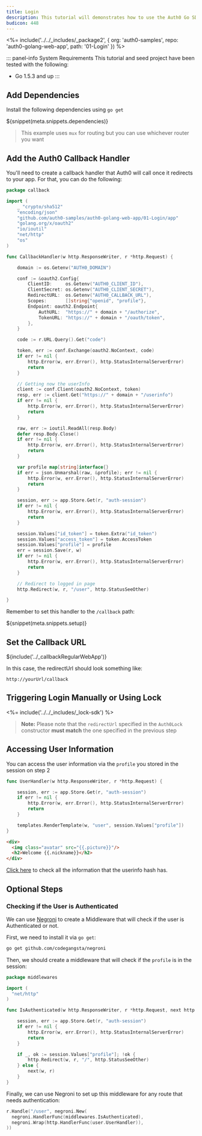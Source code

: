 ```yaml
---
title: Login
description: This tutorial will demonstrates how to use the Auth0 Go SDK to add authentication and authorization to your web app
budicon: 448
---
```


<%= include('../../_includes/_package2', {
  org: 'auth0-samples',
  repo: 'auth0-golang-web-app',
  path: '01-Login'
}) %>

::: panel-info System Requirements
This tutorial and seed project have been tested with the following:
* Go 1.5.3 and up
:::

## Add Dependencies

Install the following dependencies using `go get`

${snippet(meta.snippets.dependencies)}

> This example uses `mux` for routing but you can use whichever router you want

## Add the Auth0 Callback Handler

You'll need to create a callback handler that Auth0 will call once it redirects to your app. For that, you can do the following:

```go
package callback

import (
	_ "crypto/sha512"
	"encoding/json"
	"github.com/auth0-samples/auth0-golang-web-app/01-Login/app"
	"golang.org/x/oauth2"
	"io/ioutil"
	"net/http"
	"os"
)

func CallbackHandler(w http.ResponseWriter, r *http.Request) {

	domain := os.Getenv("AUTH0_DOMAIN")

	conf := &oauth2.Config{
		ClientID:     os.Getenv("AUTH0_CLIENT_ID"),
		ClientSecret: os.Getenv("AUTH0_CLIENT_SECRET"),
		RedirectURL:  os.Getenv("AUTH0_CALLBACK_URL"),
		Scopes:       []string{"openid", "profile"},
		Endpoint: oauth2.Endpoint{
			AuthURL:  "https://" + domain + "/authorize",
			TokenURL: "https://" + domain + "/oauth/token",
		},
	}

	code := r.URL.Query().Get("code")

	token, err := conf.Exchange(oauth2.NoContext, code)
	if err != nil {
		http.Error(w, err.Error(), http.StatusInternalServerError)
		return
	}

	// Getting now the userInfo
	client := conf.Client(oauth2.NoContext, token)
	resp, err := client.Get("https://" + domain + "/userinfo")
	if err != nil {
		http.Error(w, err.Error(), http.StatusInternalServerError)
		return
	}

	raw, err := ioutil.ReadAll(resp.Body)
	defer resp.Body.Close()
	if err != nil {
		http.Error(w, err.Error(), http.StatusInternalServerError)
		return
	}

	var profile map[string]interface{}
	if err = json.Unmarshal(raw, &profile); err != nil {
		http.Error(w, err.Error(), http.StatusInternalServerError)
		return
	}

	session, err := app.Store.Get(r, "auth-session")
	if err != nil {
		http.Error(w, err.Error(), http.StatusInternalServerError)
		return
	}

	session.Values["id_token"] = token.Extra("id_token")
	session.Values["access_token"] = token.AccessToken
	session.Values["profile"] = profile
	err = session.Save(r, w)
	if err != nil {
		http.Error(w, err.Error(), http.StatusInternalServerError)
		return
	}

	// Redirect to logged in page
	http.Redirect(w, r, "/user", http.StatusSeeOther)

}
```

Remember to set this handler to the `/callback` path:

${snippet(meta.snippets.setup)}

## Set the Callback URL

${include('../\_callbackRegularWebApp')}

In this case, the redirectUrl should look something like:

```
http://yourUrl/callback
```

## Triggering Login Manually or Using Lock

<%= include('../../_includes/_lock-sdk') %>

> **Note:** Please note that the `redirectUrl` specified in the `Auth0Lock` constructor **must match** the one specified in the previous step

## Accessing User Information

You can access the user information via the `profile` you stored in the session on step 2

```go
func UserHandler(w http.ResponseWriter, r *http.Request) {

	session, err := app.Store.Get(r, "auth-session")
	if err != nil {
		http.Error(w, err.Error(), http.StatusInternalServerError)
		return
	}

	templates.RenderTemplate(w, "user", session.Values["profile"])
}

```

```html
<div>
  <img class="avatar" src="{{.picture}}"/>
  <h2>Welcome {{.nickname}}</h2>
</div>
```

[Click here](/user-profile) to check all the information that the userinfo hash has.

## Optional Steps

### Checking if the User is Authenticated

We can use [Negroni](https://github.com/codegangsta/negroni) to create a Middleware that will check if the user is Authenticated or not.

First, we need to install it via `go get`:

```bash
go get github.com/codegangsta/negroni
```

Then, we should create a middleware that will check if the `profile` is in the session:

```go
package middlewares

import (
  "net/http"
)

func IsAuthenticated(w http.ResponseWriter, r *http.Request, next http.HandlerFunc) {

	session, err := app.Store.Get(r, "auth-session")
	if err != nil {
		http.Error(w, err.Error(), http.StatusInternalServerError)
		return
	}

	if _, ok := session.Values["profile"]; !ok {
		http.Redirect(w, r, "/", http.StatusSeeOther)
	} else {
		next(w, r)
	}
}
```

Finally, we can use Negroni to set up this middleware for any route that needs authentication:

```go
r.Handle("/user", negroni.New(
  negroni.HandlerFunc(middlewares.IsAuthenticated),
  negroni.Wrap(http.HandlerFunc(user.UserHandler)),
))
```
